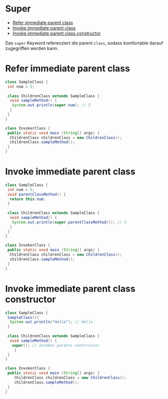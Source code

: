 # Super
- [Refer immediate parent class](#Refer-immediate-parent-class)
- [Invoke immediate parent class](#Invoke-immediate-parent-class)
- [Invoke immediate parent class constructor](#Invoke-immediate-parent-class-constructor)

Das `super` Keyword referenziert die parent `class`, sodass komfortable darauf zugegriffen 
werden kann.

# Refer immediate parent class
```java
class SampleClass {
 int num = 5;
 
 class ChildrenClass extends SampleClass {
  void sampleMethod() {
   System.out.println(super.num); // 5
  }
 }
}

class InvokerClass {
 public static void main (String[] args) {
  ChildrenClass childrenClass = new ChildrenClass();
  childrenClass.sampleMethod();
 }
}
```

# Invoke immediate parent class
```java
class SampleClass {
 int num = 5;
 void parentClassMethod() {
  return this.num;
 }
 
 class ChildrenClass extends SampleClass {
  void sampleMethod() {
   System.out.println(super.parentClassMethod()); // 5
  }
 }
}

class InvokerClass {
 public static void main (String[] args) {
  ChildrenClass childrenClass = new ChildrenClass();
  childrenClass.sampleMethod();
 }
}
```

# Invoke immediate parent class constructor
```java
class SampleClass {
 SampleClass(){
  System.out.println("Hello"); // Hello
 }
 
 class ChildrenClass extends SampleClass {
  void sampleMethod() {
   super(); // Invokes parents constructor
	}
 }
}

class InvokerClass {
 public static void main (String[] args) {
	ChildrenClass childrenClass = new ChildrenClass(); 
	childrenClass.sampleMethod();
 }
}
```
